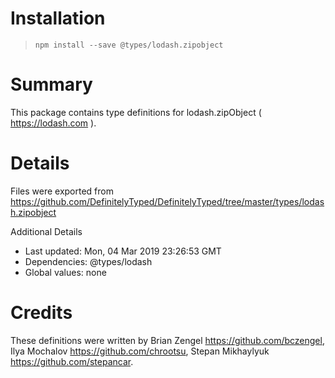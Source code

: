 # Installation
> `npm install --save @types/lodash.zipobject`

# Summary
This package contains type definitions for lodash.zipObject ( https://lodash.com ).

# Details
Files were exported from https://github.com/DefinitelyTyped/DefinitelyTyped/tree/master/types/lodash.zipobject

Additional Details
 * Last updated: Mon, 04 Mar 2019 23:26:53 GMT
 * Dependencies: @types/lodash
 * Global values: none

# Credits
These definitions were written by Brian Zengel <https://github.com/bczengel>, Ilya Mochalov <https://github.com/chrootsu>, Stepan Mikhaylyuk <https://github.com/stepancar>.
